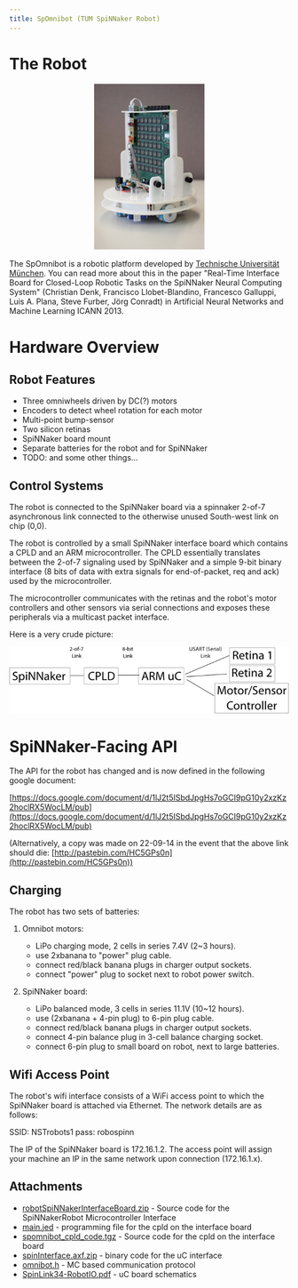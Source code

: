 ```yaml
---
title: SpOmnibot (TUM SpiNNaker Robot)
---
```


# The Robot

<center>
<img src="therobot.jpg" style="width: 199px">
</center>

The SpOmnibot is a robotic platform developed by [Technische Universität München](http://www.ei.tum.de/en/research/coc-neuro-engineering/). You can read more about this in the paper "Real-Time Interface Board for Closed-Loop Robotic Tasks on the SpiNNaker Neural Computing System" (Christian Denk, Francisco Llobet-Blandino, Francesco Galluppi, Luis A. Plana, Steve Furber, Jörg Conradt) in Artificial Neural Networks and Machine Learning ICANN 2013.

# Hardware Overview

## Robot Features

 * Three omniwheels driven by DC(?) motors
 * Encoders to detect wheel rotation for each motor
 * Multi-point bump-sensor
 * Two silicon retinas
 * SpiNNaker board mount
 * Separate batteries for the robot and for SpiNNaker
 * TODO: and some other things...

## Control Systems

The robot is connected to the SpiNNaker board via a spinnaker 2-of-7 asynchronous link connected to the otherwise unused South-west link on chip (0,0).

The robot is controlled by a small SpiNNaker interface board which contains a CPLD and an ARM microcontroller. The CPLD essentially translates between the 2-of-7 signaling used by SpiNNaker and a simple 9-bit binary interface (8 bits of data with extra signals for end-of-packet, req and ack) used by the microcontroller.

The microcontroller communicates with the retinas and the robot's motor controllers and other sensors via serial connections and exposes these peripherals via a multicast packet interface.

Here is a very crude picture:

<center>
<img src="controlsystems.png" style="width: 700px">
</center>

# SpiNNaker-Facing API

The API for the robot has changed and is now defined in the following google document:

[https://docs.google.com/document/d/1lJ2t5ISbdJpgHs7oGCI9pG10y2xzKz2hoclRX5WocLM/pub](https://docs.google.com/document/d/1lJ2t5ISbdJpgHs7oGCI9pG10y2xzKz2hoclRX5WocLM/pub)

(Alternatively, a copy was made on 22-09-14 in the event that the above link should die: [http://pastebin.com/HC5GPs0n](http://pastebin.com/HC5GPs0n))

## Charging

The robot has two sets of batteries:

1. Omnibot motors:
   - LiPo charging mode, 2 cells in series 7.4V (2~3 hours).
   - use 2xbanana to "power" plug cable.
   - connect red/black banana plugs in charger output sockets.
   - connect "power" plug to socket next to robot power switch.

2. SpiNNaker board:
   - LiPo balanced mode, 3 cells in series 11.1V (10~12 hours).
   - use (2xbanana + 4-pin plug) to 6-pin plug cable.
   - connect red/black banana plugs in charger output sockets.
   - connect 4-pin balance plug in 3-cell balance charging socket.
   - connect 6-pin plug to small board on robot, next to large batteries.

## Wifi Access Point

The robot's wifi interface consists of a WiFi access point to which the SpiNNaker board is attached via Ethernet. The network details are as follows:

SSID: NSTrobots1
pass: robospinn

The IP of the SpiNNaker board is 172.16.1.2. The access point will assign your machine an IP in the same network upon connection (172.16.1.x).

## Attachments

 * [robotSpiNNakerInterfaceBoard.zip](robotSpiNNakerInterfaceBoard.zip) - Source code for the SpiNNakerRobot Microcontroller Interface
 * [main.jed](main.jed) - programming file for the cpld on the interface board
 * [spomnibot_cpld_code.tgz](spomnibot_cpld_code.tgz) - Source code for the cpld on the interface board
 * [spinInterface.axf.zip](spinInterface.axf.zip) - binary code for the uC interface
 * [omnibot.h](omnibot.h) -	MC based communication protocol
 * [SpinLink34-RobotIO.pdf](SpinLink34-RobotIO.pdf) - uC board schematics
